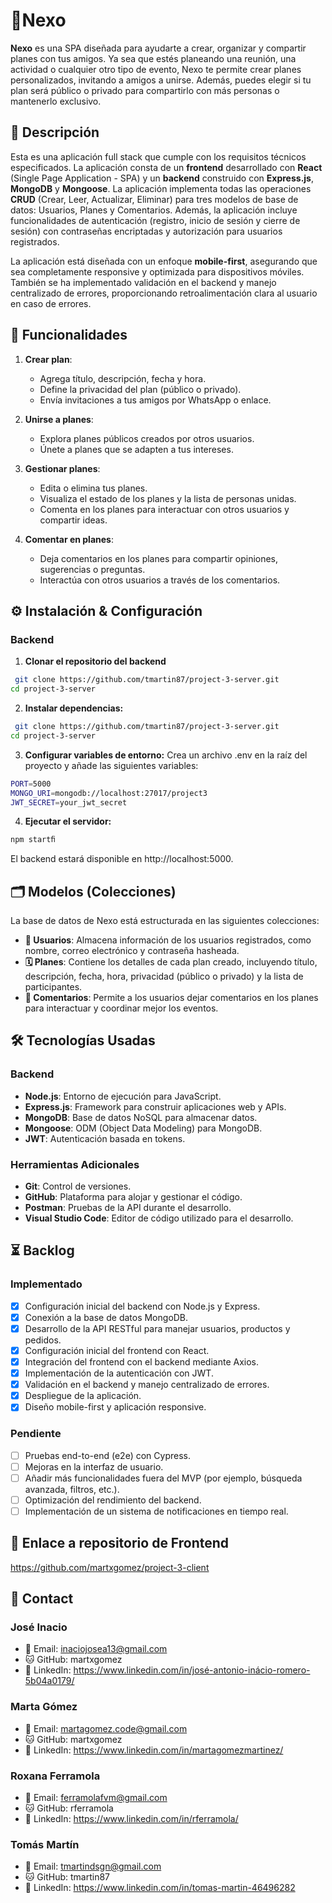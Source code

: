 # 📍Nexo 

**Nexo** es una SPA diseñada para ayudarte a crear, organizar y compartir planes con tus amigos. Ya sea que estés planeando una reunión, una actividad o cualquier otro tipo de evento, Nexo te permite crear planes personalizados, invitando a amigos a unirse. Además, puedes elegir si tu plan será público o privado para compartirlo con más personas o mantenerlo exclusivo.

## 📄 Descripción

Esta es una aplicación full stack que cumple con los requisitos técnicos especificados. La aplicación consta de un **frontend** desarrollado con **React** (Single Page Application - SPA) y un **backend** construido con **Express.js**, **MongoDB** y **Mongoose**. La aplicación implementa todas las operaciones **CRUD** (Crear, Leer, Actualizar, Eliminar) para tres modelos de base de datos: Usuarios, Planes y Comentarios. Además, la aplicación incluye funcionalidades de autenticación (registro, inicio de sesión y cierre de sesión) con contraseñas encriptadas y autorización para usuarios registrados.

La aplicación está diseñada con un enfoque **mobile-first**, asegurando que sea completamente responsive y optimizada para dispositivos móviles. También se ha implementado validación en el backend y manejo centralizado de errores, proporcionando retroalimentación clara al usuario en caso de errores.

## 📱 Funcionalidades

1. **Crear plan**:
   - Agrega título, descripción, fecha y hora.
   - Define la privacidad del plan (público o privado).
   - Envía invitaciones a tus amigos por WhatsApp o enlace.

2. **Unirse a planes**:
   - Explora planes públicos creados por otros usuarios.
   - Únete a planes que se adapten a tus intereses.

3. **Gestionar planes**:
   - Edita o elimina tus planes.
   - Visualiza el estado de los planes y la lista de personas unidas.
   - Comenta en los planes para interactuar con otros usuarios y compartir ideas.

4. **Comentar en planes**:
   - Deja comentarios en los planes para compartir opiniones, sugerencias o preguntas.
   - Interactúa con otros usuarios a través de los comentarios.
  
   
## ⚙️ Instalación & Configuración

### Backend
1. **Clonar el repositorio del backend**
 ```bash
  git clone https://github.com/tmartin87/project-3-server.git
cd project-3-server
   ```
2. **Instalar dependencias:**
 ```bash
  git clone https://github.com/tmartin87/project-3-server.git
cd project-3-server
   ```
3. **Configurar variables de entorno:**
Crea un archivo .env en la raíz del proyecto y añade las siguientes variables:
 ```bash
 PORT=5000
MONGO_URI=mongodb://localhost:27017/project3
JWT_SECRET=your_jwt_secret
   ```
4. **Ejecutar el servidor:**
 ```bash
npm startﬁ
   ```
El backend estará disponible en http://localhost:5000.


## 🗂️ Modelos (Colecciones)

La base de datos de Nexo está estructurada en las siguientes colecciones:

- **👤 Usuarios**: Almacena información de los usuarios registrados, como nombre, correo electrónico y contraseña hasheada.
- **🗓️ Planes**: Contiene los detalles de cada plan creado, incluyendo título, descripción, fecha, hora, privacidad (público o privado) y la lista de participantes.
- **💬 Comentarios**: Permite a los usuarios dejar comentarios en los planes para interactuar y coordinar mejor los eventos.

## 🛠️ Tecnologías Usadas

### Backend
- **Node.js**: Entorno de ejecución para JavaScript.
- **Express.js**: Framework para construir aplicaciones web y APIs.
- **MongoDB**: Base de datos NoSQL para almacenar datos.
- **Mongoose**: ODM (Object Data Modeling) para MongoDB.
- **JWT**: Autenticación basada en tokens.

### Herramientas Adicionales
- **Git**: Control de versiones.
- **GitHub**: Plataforma para alojar y gestionar el código.
- **Postman**: Pruebas de la API durante el desarrollo.
- **Visual Studio Code**: Editor de código utilizado para el desarrollo.


## ⏳ Backlog

### Implementado
- [x] Configuración inicial del backend con Node.js y Express.
- [x] Conexión a la base de datos MongoDB.
- [x] Desarrollo de la API RESTful para manejar usuarios, productos y pedidos.
- [x] Configuración inicial del frontend con React.
- [x] Integración del frontend con el backend mediante Axios.
- [x] Implementación de la autenticación con JWT.
- [x] Validación en el backend y manejo centralizado de errores.
- [x] Despliegue de la aplicación.
- [x] Diseño mobile-first y aplicación responsive.

### Pendiente
- [ ] Pruebas end-to-end (e2e) con Cypress.
- [ ] Mejoras en la interfaz de usuario.
- [ ] Añadir más funcionalidades fuera del MVP (por ejemplo, búsqueda avanzada, filtros, etc.).
- [ ] Optimización del rendimiento del backend.
- [ ] Implementación de un sistema de notificaciones en tiempo real.

## 🔗 Enlace a repositorio de Frontend
https://github.com/martxgomez/project-3-client

## 📩 Contact

### José Inacio
- 📧 Email: inaciojosea13@gmail.com  
- 🐱 GitHub: martxgomez
- 🔗 LinkedIn: https://www.linkedin.com/in/josé-antonio-inácio-romero-5b04a0179/

### Marta Gómez
- 📧 Email: martagomez.code@gmail.com  
- 🐱 GitHub: martxgomez
- 🔗 LinkedIn: https://www.linkedin.com/in/martagomezmartinez/

### Roxana Ferramola
- 📧 Email: ferramolafvm@gmail.com
- 🐱 GitHub: rferramola
- 🔗 LinkedIn: https://www.linkedin.com/in/rferramola/
  
### Tomás Martín
- 📧 Email: tmartindsgn@gmail.com
- 🐱 GitHub: tmartin87
- 🔗 LinkedIn: https://www.linkedin.com/in/tomas-martin-46496282
